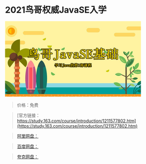 # 2021鸟哥权威JavaSE入学

![img](../../../assets/study163/free/da9ffaff2e3f4702b30d99a55d445972.jpg)

> 价格：免费

> [官方链接：https://study.163.com/course/introduction/1211577802.htm](https://study.163.com/course/introduction/1211577802.htm)

> [阿里网盘：]()

> [百度网盘：]()

> [夸克网盘：]()

